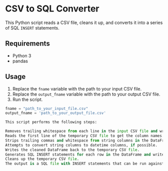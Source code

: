 # CSV to SQL Converter

This Python script reads a CSV file, cleans it up, and converts it into a series of SQL `INSERT` statements.

## Requirements

- Python 3
- pandas

## Usage

1. Replace the `fname` variable with the path to your input CSV file.
2. Replace the `output_fname` variable with the path to your output CSV file.
3. Run the script.

```python
fname = "path_to_your_input_file.csv"
output_fname = 'path_to_your_output_file.csv'

This script performs the following steps:

Removes trailing whitespace from each line in the input CSV file and writes the cleaned lines to a temporary CSV file.
Reads the first line of the temporary CSV file to get the column names.
Strips trailing commas and whitespace from string columns in the DataFrame.
Attempts to convert string columns to datetime columns, if possible.
Writes the cleaned DataFrame back to the temporary CSV file.
Generates SQL INSERT statements for each row in the DataFrame and writes them to an output SQL file.
Cleans up the temporary CSV file.
The output is a SQL file with INSERT statements that can be run against a SQL database to insert the data from the CSV file.
